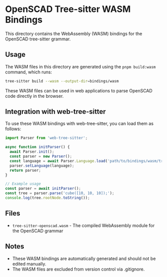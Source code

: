 # OpenSCAD Tree-sitter WASM Bindings

This directory contains the WebAssembly (WASM) bindings for the OpenSCAD tree-sitter grammar.

## Usage

The WASM files in this directory are generated using the `pnpm build:wasm` command, which runs:

```bash
tree-sitter build --wasm --output-dir=bindings/wasm
```

These WASM files can be used in web applications to parse OpenSCAD code directly in the browser.

## Integration with web-tree-sitter

To use these WASM bindings with web-tree-sitter, you can load them as follows:

```javascript
import Parser from 'web-tree-sitter';

async function initParser() {
  await Parser.init();
  const parser = new Parser();
  const language = await Parser.Language.load('path/to/bindings/wasm/tree-sitter-openscad.wasm');
  parser.setLanguage(language);
  return parser;
}

// Example usage
const parser = await initParser();
const tree = parser.parse('cube([10, 10, 10]);');
console.log(tree.rootNode.toString());
```

## Files

- `tree-sitter-openscad.wasm` - The compiled WebAssembly module for the OpenSCAD grammar

## Notes

- These WASM bindings are automatically generated and should not be edited manually.
- The WASM files are excluded from version control via .gitignore.
